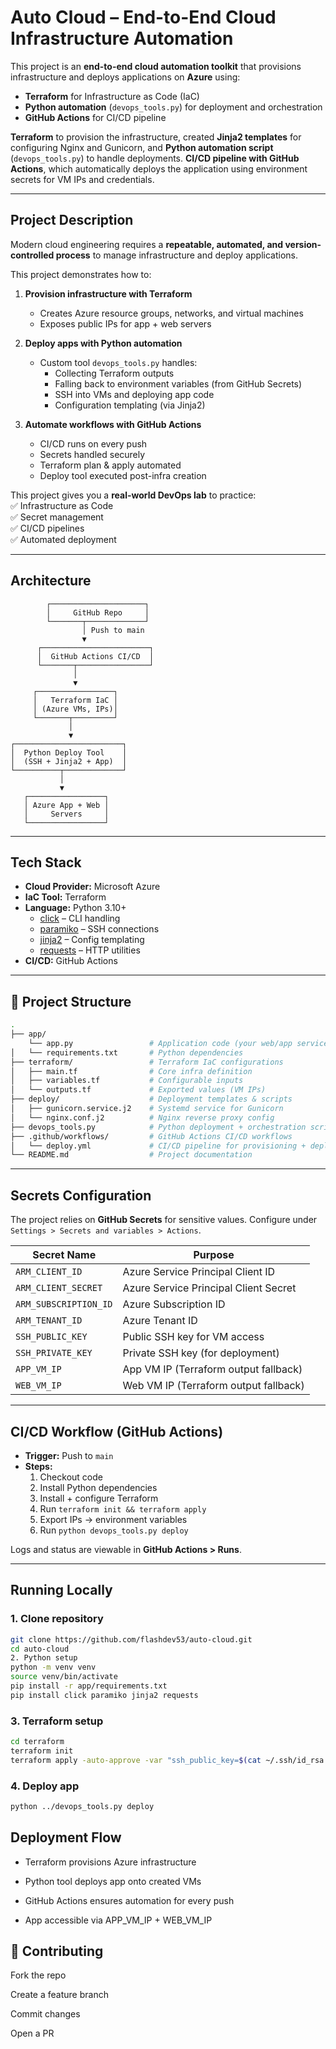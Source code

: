 # Auto Cloud – End-to-End Cloud Infrastructure Automation

This project is an **end-to-end cloud automation toolkit** that provisions infrastructure and deploys applications on **Azure** using:

- **Terraform** for Infrastructure as Code (IaC)  
- **Python automation** (`devops_tools.py`) for deployment and orchestration  
- **GitHub Actions** for CI/CD pipeline  

**Terraform** to provision the infrastructure, created **Jinja2 templates** for configuring Nginx and Gunicorn, and  **Python automation script** (`devops_tools.py`) to handle deployments. **CI/CD pipeline with GitHub Actions**, which automatically deploys the application using environment secrets for VM IPs and credentials.  


---

## Project Description

Modern cloud engineering requires a **repeatable, automated, and version-controlled process** to manage infrastructure and deploy applications.  

This project demonstrates how to:

1. **Provision infrastructure with Terraform**  
   - Creates Azure resource groups, networks, and virtual machines  
   - Exposes public IPs for app + web servers  

2. **Deploy apps with Python automation**  
   - Custom tool `devops_tools.py` handles:
     - Collecting Terraform outputs  
     - Falling back to environment variables (from GitHub Secrets)  
     - SSH into VMs and deploying app code  
     - Configuration templating (via Jinja2)  

3. **Automate workflows with GitHub Actions**  
   - CI/CD runs on every push  
   - Secrets handled securely  
   - Terraform plan & apply automated  
   - Deploy tool executed post-infra creation  

This project gives you a **real-world DevOps lab** to practice:  
✅ Infrastructure as Code  
✅ Secret management  
✅ CI/CD pipelines  
✅ Automated deployment  

---

## Architecture
            ┌─────────────────────┐
            │     GitHub Repo     │
            └───────┬─────────────┘
                    │ Push to main
                    ▼
          ┌────────────────────────┐
          │  GitHub Actions CI/CD  │
          └───────┬────────────────┘
                  │
                  ▼
         ┌─────────────────┐
         │   Terraform IaC │
         │ (Azure VMs, IPs)│
         └───────┬─────────┘
                 │
                 ▼
    ┌────────────────────────┐
    │  Python Deploy Tool    │
    │  (SSH + Jinja2 + App)  │
    └──────────┬─────────────┘
               │
               ▼
       ┌─────────────────┐
       │ Azure App + Web │
       │     Servers     │
       └─────────────────┘


---

## Tech Stack

- **Cloud Provider:** Microsoft Azure  
- **IaC Tool:** Terraform  
- **Language:** Python 3.10+  
  - [click](https://palletsprojects.com/p/click/) – CLI handling  
  - [paramiko](http://www.paramiko.org/) – SSH connections  
  - [jinja2](https://palletsprojects.com/p/jinja/) – Config templating  
  - [requests](https://docs.python-requests.org/) – HTTP utilities  
- **CI/CD:** GitHub Actions  

---

## 📂 Project Structure
```bash
.
├── app/                       
    └── app.py                 # Application code (your web/app services)
│   └── requirements.txt       # Python dependencies
├── terraform/                 # Terraform IaC configurations
│   ├── main.tf                # Core infra definition
│   ├── variables.tf           # Configurable inputs
│   └── outputs.tf             # Exported values (VM IPs)
├── deploy/                    # Deployment templates & scripts
│   ├── gunicorn.service.j2    # Systemd service for Gunicorn
│   └── nginx.conf.j2          # Nginx reverse proxy config
├── devops_tools.py            # Python deployment + orchestration script
├── .github/workflows/         # GitHub Actions CI/CD workflows
│   └── deploy.yml             # CI/CD pipeline for provisioning + deployment
└── README.md                  # Project documentation

```
---

## Secrets Configuration

The project relies on **GitHub Secrets** for sensitive values. Configure under  
`Settings > Secrets and variables > Actions`.

| Secret Name            | Purpose                                  |
|------------------------|------------------------------------------|
| `ARM_CLIENT_ID`        | Azure Service Principal Client ID        |
| `ARM_CLIENT_SECRET`    | Azure Service Principal Client Secret    |
| `ARM_SUBSCRIPTION_ID`  | Azure Subscription ID                    |
| `ARM_TENANT_ID`        | Azure Tenant ID                          |
| `SSH_PUBLIC_KEY`       | Public SSH key for VM access             |
| `SSH_PRIVATE_KEY`      | Private SSH key (for deployment)         |
| `APP_VM_IP`            | App VM IP (Terraform output fallback)    |
| `WEB_VM_IP`            | Web VM IP (Terraform output fallback)    |

---

## CI/CD Workflow (GitHub Actions)

- **Trigger:** Push to `main`  
- **Steps:**
  1. Checkout code  
  2. Install Python dependencies  
  3. Install + configure Terraform  
  4. Run `terraform init && terraform apply`  
  5. Export IPs → environment variables  
  6. Run `python devops_tools.py deploy`  

Logs and status are viewable in **GitHub Actions > Runs**.

---

## Running Locally

### 1. Clone repository
```bash
git clone https://github.com/flashdev53/auto-cloud.git
cd auto-cloud
2. Python setup
python -m venv venv
source venv/bin/activate
pip install -r app/requirements.txt
pip install click paramiko jinja2 requests
```
### 3. Terraform setup
```bash
cd terraform
terraform init
terraform apply -auto-approve -var "ssh_public_key=$(cat ~/.ssh/id_rsa.pub)"
```

### 4. Deploy app
```bash
python ../devops_tools.py deploy
```

## Deployment Flow

- Terraform provisions Azure infrastructure

- Python tool deploys app onto created VMs

- GitHub Actions ensures automation for every push

- App accessible via APP_VM_IP + WEB_VM_IP

## 🤝 Contributing

Fork the repo

Create a feature branch

Commit changes


Open a PR 
